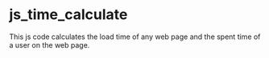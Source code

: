 # js_time_calculate
This js code calculates the load time of any web page and the spent time of a user on the web page.

